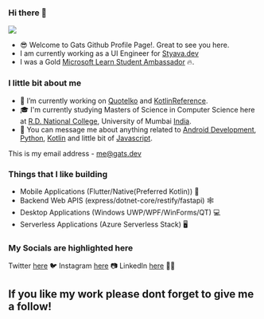 ### Hi there 👋

![](https://komarev.com/ghpvc/?username=gat786)

- 😎 Welcome to Gats Github Profile Page!. Great to see you here.
- I am currently working as a UI Engineer for [Styava.dev](http://styava.dev/)
- I was a Gold [Microsoft Learn Student Ambassador](https://studentambassadors.microsoft.com/en-us) 🔥.

### I little bit about me
- 🔭 I’m currently working on [QuoteIko](https://github.com/gat786/QuoteIko) and [KotlinReference](https://github.com/gat786/KotlinReference).
- 🎓 I'm currently studying Masters of Science in Computer Science here at [R.D. National College](https://rdnational.ac.in), University of Mumbai [India](https://en.wikipedia.org/wiki/India).
- 📩 You can message me about anything related to [Android Development](https://developers.android.com), [Python](https://python.org), [Kotlin](https://kotlinlang.org) and little bit of [Javascript](https://developer.mozilla.org/en-US/docs/Web/javascript).

This is my email address - [me@gats.dev](mailto:me@gats.dev)

### Things that I like building
  - Mobile Applications (Flutter/Native(Preferred Kotlin)) 📱
  - Backend Web APIS (express/dotnet-core/restify/fastapi) 🕸
  - Desktop Applications (Windows UWP/WPF/WinForms/QT) 💻
  - Serverless Applications (Azure Serverless Stack) 🖥

### My Socials are highlighted here

Twitter [here](https://twitter.com/igat786) 🐦
Instagram [here](https://instagram.com/iwrotestan) 📷
LinkedIn [here](https://linkedin.com/in/gat786) 🕴🏼

## If you like my work please dont forget to give me a follow!

<!--
**gat786/gat786** is a ✨ _special_ ✨ repository because its `README.md` (this file) appears on your GitHub profile.

Here are some ideas to get you started:

- 🔭 I’m currently working on ...
- 🌱 I’m currently learning ...
- 👯 I’m looking to collaborate on ...
- 🤔 I’m looking for help with ...
- 💬 Ask me about ...
- 📫 How to reach me: ...
- 😄 Pronouns: ...
- ⚡ Fun fact: ...
-->
